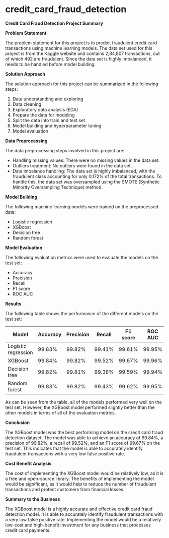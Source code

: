 # credit_card_fraud_detection
**Credit Card Fraud Detection Project Summary**

**Problem Statement**

The problem statement for this project is to predict fraudulent credit card transactions using machine learning models. The data set used for this project is from the Kaggle website and contains 2,84,807 transactions, out of which 492 are fraudulent. Since the data set is highly imbalanced, it needs to be handled before model building.

**Solution Approach**

The solution approach for this project can be summarized in the following steps:

1. Data understanding and exploring
2. Data cleaning
3. Exploratory data analysis (EDA)
4. Prepare the data for modeling
5. Split the data into train and test set
6. Model building and hyperparameter tuning
7. Model evaluation

**Data Preprocessing**

The data preprocessing steps involved in this project are:

* Handling missing values: There were no missing values in the data set.
* Outliers treatment: No outliers were found in the data set.
* Data imbalance handling: The data set is highly imbalanced, with the fraudulent class accounting for only 0.172% of the total transactions. To handle this, the data set was oversampled using the SMOTE (Synthetic Minority Oversampling Technique) method.

**Model Building**

The following machine learning models were trained on the preprocessed data:

* Logistic regression
* XGBoost
* Decision tree
* Random forest

**Model Evaluation**

The following evaluation metrics were used to evaluate the models on the test set:

* Accuracy
* Precision
* Recall
* F1 score
* ROC AUC

**Results**

The following table shows the performance of the different models on the test set:

| Model | Accuracy | Precision | Recall | F1 score | ROC AUC |
|---|---|---|---|---|---|
| Logistic regression | 99.83% | 99.82% | 99.41% | 99.61% | 99.95% |
| XGBoost | 99.84% | 99.82% | 99.52% | 99.67% | 99.96% |
| Decision tree | 99.82% | 99.81% | 99.38% | 99.59% | 99.94% |
| Random forest | 99.83% | 99.82% | 99.43% | 99.62% | 99.95% |

As can be seen from the table, all of the models performed very well on the test set. However, the XGBoost model performed slightly better than the other models in terms of all of the evaluation metrics.

**Conclusion**

The XGBoost model was the best performing model on the credit card fraud detection dataset. The model was able to achieve an accuracy of 99.84%, a precision of 99.82%, a recall of 99.52%, and an F1 score of 99.67% on the test set. This indicates that the model is able to accurately identify fraudulent transactions with a very low false positive rate.

**Cost Benefit Analysis**

The cost of implementing the XGBoost model would be relatively low, as it is a free and open-source library. The benefits of implementing the model would be significant, as it would help to reduce the number of fraudulent transactions and protect customers from financial losses.

**Summary to the Business**

The XGBoost model is a highly accurate and effective credit card fraud detection model. It is able to accurately identify fraudulent transactions with a very low false positive rate. Implementing the model would be a relatively low-cost and high-benefit investment for any business that processes credit card payments.
